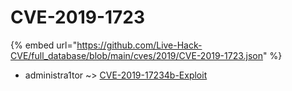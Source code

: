 # CVE-2019-1723
{% embed url="https://github.com/Live-Hack-CVE/full_database/blob/main/cves/2019/CVE-2019-1723.json" %}

* administra1tor ~> [CVE-2019-17234b-Exploit](https://www.alice-snow.ru/2019/database/cve-2019-1723/cve-2019-17234b-exploit-administra1tor)